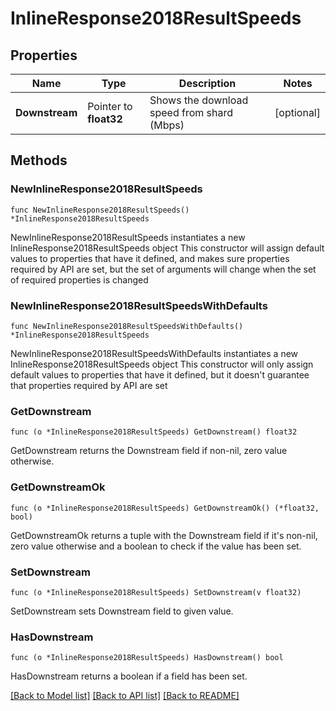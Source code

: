 # InlineResponse2018ResultSpeeds

## Properties

Name | Type | Description | Notes
------------ | ------------- | ------------- | -------------
**Downstream** | Pointer to **float32** | Shows the download speed from shard (Mbps) | [optional] 

## Methods

### NewInlineResponse2018ResultSpeeds

`func NewInlineResponse2018ResultSpeeds() *InlineResponse2018ResultSpeeds`

NewInlineResponse2018ResultSpeeds instantiates a new InlineResponse2018ResultSpeeds object
This constructor will assign default values to properties that have it defined,
and makes sure properties required by API are set, but the set of arguments
will change when the set of required properties is changed

### NewInlineResponse2018ResultSpeedsWithDefaults

`func NewInlineResponse2018ResultSpeedsWithDefaults() *InlineResponse2018ResultSpeeds`

NewInlineResponse2018ResultSpeedsWithDefaults instantiates a new InlineResponse2018ResultSpeeds object
This constructor will only assign default values to properties that have it defined,
but it doesn't guarantee that properties required by API are set

### GetDownstream

`func (o *InlineResponse2018ResultSpeeds) GetDownstream() float32`

GetDownstream returns the Downstream field if non-nil, zero value otherwise.

### GetDownstreamOk

`func (o *InlineResponse2018ResultSpeeds) GetDownstreamOk() (*float32, bool)`

GetDownstreamOk returns a tuple with the Downstream field if it's non-nil, zero value otherwise
and a boolean to check if the value has been set.

### SetDownstream

`func (o *InlineResponse2018ResultSpeeds) SetDownstream(v float32)`

SetDownstream sets Downstream field to given value.

### HasDownstream

`func (o *InlineResponse2018ResultSpeeds) HasDownstream() bool`

HasDownstream returns a boolean if a field has been set.


[[Back to Model list]](../README.md#documentation-for-models) [[Back to API list]](../README.md#documentation-for-api-endpoints) [[Back to README]](../README.md)


